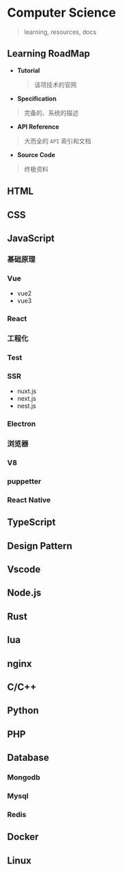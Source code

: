 # Computer Science

> learning, resources, docs

## Learning RoadMap

- **Tutorial**

  > 该项技术的官网

- **Specification**

> 完备的、系统的描述

- **API Reference**

> 大而全的 `API` 索引和文档

- **Source Code**

> 终极资料

## HTML

## CSS

## JavaScript

### 基础原理

### Vue

- vue2
- vue3

### React

### 工程化

### Test

### SSR

- nuxt.js
- next.js
- nest.js

### Electron

### 浏览器

### V8

### puppetter

### React Native

## TypeScript

## Design Pattern

## Vscode

## Node.js

## Rust

## lua

## nginx

## C/C++

## Python

## PHP

## Database

### Mongodb

### Mysql

### Redis

## Docker

## Linux
